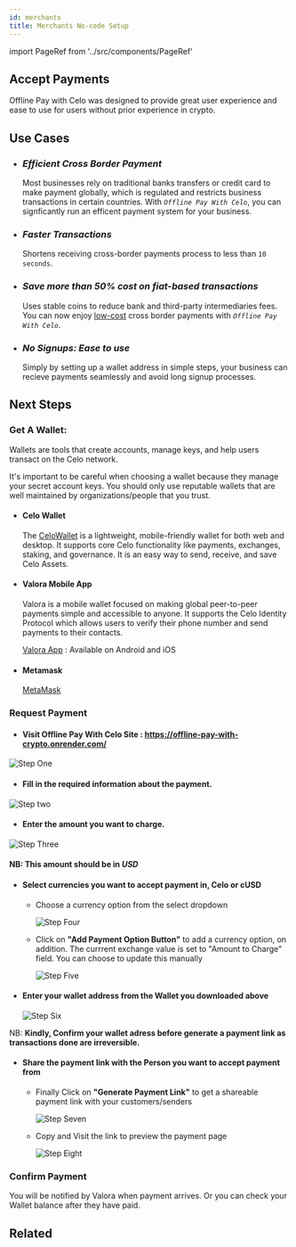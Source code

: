```yaml
---
id: merchants
title: Merchants No-code Setup
---
```


import PageRef from '../src/components/PageRef'

## Accept Payments

Offline Pay with Celo was designed to provide great user experience and ease to use for users without prior experience in crypto.

## Use Cases

- ### _Efficient Cross Border Payment_

  Most businesses rely on traditional banks transfers or credit card to make payment globally, which is regulated and restricts business transactions in certain countries. With _`Offline Pay With Celo`_, you can signficantly run an efficent payment system for your business.

- ### _Faster Transactions_

  Shortens receiving cross-border payments process to less than `10 seconds`.

- ### _Save more than 50% cost on fiat-based transactions_

  Uses stable coins to reduce bank and third-party intermediaries fees. You can now enjoy [low-cost](https://docs.celo.org/celo-codebase/protocol/transactions/erc20-transaction-fees) cross border payments with _`Offline Pay With Celo`_.

- ### _No Signups: Ease to use_
  Simply by setting up a wallet address in simple steps, your business can recieve payments seamlessly and avoid long signup processes.

## Next Steps

### Get A Wallet:

Wallets are tools that create accounts, manage keys, and help users transact on the Celo network.

It's important to be careful when choosing a wallet because they manage your secret account keys. You should only use reputable wallets that are well maintained by organizations/people that you trust.

- #### Celo Wallet

  The [CeloWallet](https://celowallet.app/setup) is a lightweight, mobile-friendly wallet for both web and desktop. It supports core Celo functionality like payments, exchanges, staking, and governance. It is an easy way to send, receive, and save Celo Assets.

- #### Valora Mobile App

  Valora is a mobile wallet focused on making global peer-to-peer payments simple and accessible to anyone. It supports the Celo Identity Protocol which allows users to verify their phone number and send payments to their contacts.

  [Valora App](https://valoraapp.com/) : Available on Android and iOS

- #### Metamask
  [MetaMask](https://metamask.io)

### Request Payment

- #### Visit Offline Pay With Celo Site : https://offline-pay-with-crypto.onrender.com/

![Step One](../static/img/request-step-one.png)

- #### Fill in the required information about the payment.

![Step two](../static/img/request-step-two.png)

- #### Enter the amount you want to charge.

![Step Three](../static/img/request-step-three.png)

#### NB: This amount should be in _USD_

- #### Select currencies you want to accept payment in, Celo or cUSD

  - Choose a currency option from the select dropdown

    ![Step Four](../static/img/request-step-four.png)

  - Click on **"Add Payment Option Button"** to add a currency option, on addition. The currrent exchange value is set to "Amount to Charge" field. You can choose to update this manually

    ![Step Five](../static/img/request-step-five.png)

- #### Enter your wallet address from the Wallet you downloaded above

  ![Step Six](../static/img/request-step-six.png)

NB: **Kindly, Confirm your wallet adress before generate a payment link as transactions done are irreversible.**

- #### Share the payment link with the Person you want to accept payment from

  - Finally Click on **"Generate Payment Link"** to get a shareable payment link with your customers/senders

    ![Step Seven](../static/img/request-step-seven.png)

  - Copy and Visit the link to preview the payment page

    ![Step Eight](../static/img/request-step-eight.png)

### Confirm Payment

You will be notified by Valora when payment arrives. Or you can check your Wallet balance after they have paid.

## Related

<PageRef url="/docs/send-valora" pageName="Make Payments With Valora App" />
